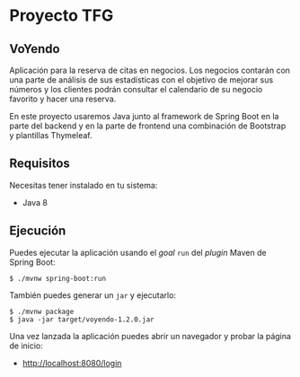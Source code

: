 # Proyecto TFG
## VoYendo

Aplicación para la reserva de citas en negocios. Los negocios contarán con una parte de análisis 
de sus estadísticas con el objetivo de mejorar sus números y los clientes podrán consultar el 
calendario de su negocio favorito y hacer una reserva.

En este proyecto usaremos Java junto al framework de Spring Boot en la parte del backend y 
en la parte de frontend una combinación de Bootstrap y plantillas Thymeleaf.

## Requisitos

Necesitas tener instalado en tu sistema:

- Java 8

## Ejecución

Puedes ejecutar la aplicación usando el _goal_ `run` del _plugin_ Maven 
de Spring Boot:

```
$ ./mvnw spring-boot:run 
```   

También puedes generar un `jar` y ejecutarlo:

```
$ ./mvnw package
$ java -jar target/voyendo-1.2.0.jar 
```

Una vez lanzada la aplicación puedes abrir un navegador y probar la página de inicio:

- [http://localhost:8080/login](http://localhost:8080/login)